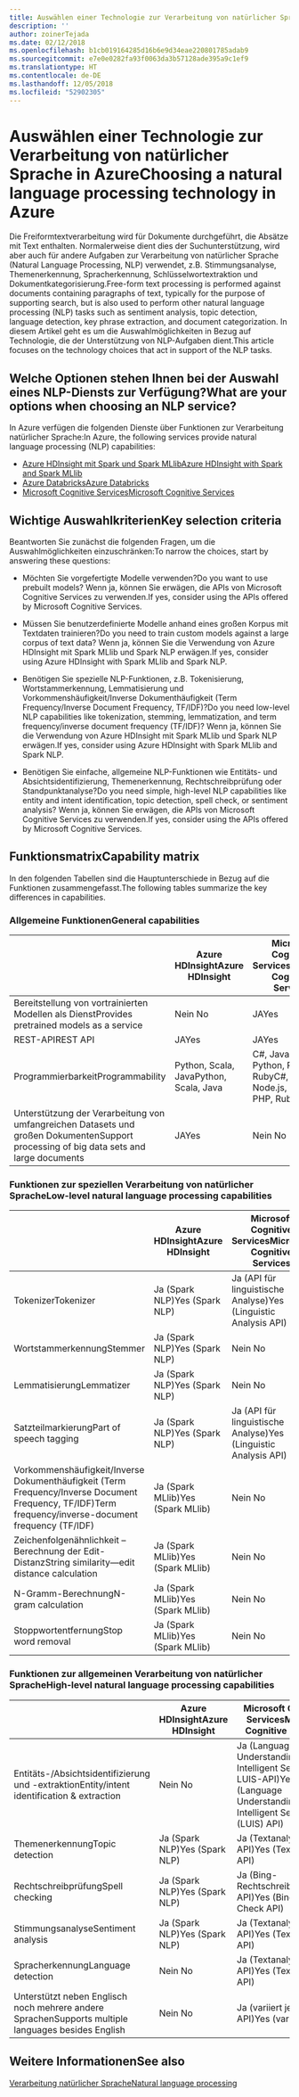 ```yaml
---
title: Auswählen einer Technologie zur Verarbeitung von natürlicher Sprache
description: ''
author: zoinerTejada
ms.date: 02/12/2018
ms.openlocfilehash: b1cb019164285d16b6e9d34eae220801785adab9
ms.sourcegitcommit: e7e0e0282fa93f0063da3b57128ade395a9c1ef9
ms.translationtype: HT
ms.contentlocale: de-DE
ms.lasthandoff: 12/05/2018
ms.locfileid: "52902305"
---
```

# <a name="choosing-a-natural-language-processing-technology-in-azure"></a><span data-ttu-id="570c5-102">Auswählen einer Technologie zur Verarbeitung von natürlicher Sprache in Azure</span><span class="sxs-lookup"><span data-stu-id="570c5-102">Choosing a natural language processing technology in Azure</span></span>

<span data-ttu-id="570c5-103">Die Freiformtextverarbeitung wird für Dokumente durchgeführt, die Absätze mit Text enthalten. Normalerweise dient dies der Suchunterstützung, wird aber auch für andere Aufgaben zur Verarbeitung von natürlicher Sprache (Natural Language Processing, NLP) verwendet, z.B. Stimmungsanalyse, Themenerkennung, Spracherkennung, Schlüsselwortextraktion und Dokumentkategorisierung.</span><span class="sxs-lookup"><span data-stu-id="570c5-103">Free-form text processing is performed against documents containing paragraphs of text, typically for the purpose of supporting search, but is also used to perform other natural language processing (NLP) tasks such as sentiment analysis, topic detection, language detection, key phrase extraction, and document categorization.</span></span> <span data-ttu-id="570c5-104">In diesem Artikel geht es um die Auswahlmöglichkeiten in Bezug auf Technologie, die der Unterstützung von NLP-Aufgaben dient.</span><span class="sxs-lookup"><span data-stu-id="570c5-104">This article focuses on the technology choices that act in support of the NLP tasks.</span></span>

## <a name="what-are-your-options-when-choosing-an-nlp-service"></a><span data-ttu-id="570c5-105">Welche Optionen stehen Ihnen bei der Auswahl eines NLP-Diensts zur Verfügung?</span><span class="sxs-lookup"><span data-stu-id="570c5-105">What are your options when choosing an NLP service?</span></span>

<span data-ttu-id="570c5-106">In Azure verfügen die folgenden Dienste über Funktionen zur Verarbeitung natürlicher Sprache:</span><span class="sxs-lookup"><span data-stu-id="570c5-106">In Azure, the following services provide natural language processing (NLP) capabilities:</span></span>

- [<span data-ttu-id="570c5-107">Azure HDInsight mit Spark und Spark MLlib</span><span class="sxs-lookup"><span data-stu-id="570c5-107">Azure HDInsight with Spark and Spark MLlib</span></span>](/azure/hdinsight/spark/apache-spark-overview)
- [<span data-ttu-id="570c5-108">Azure Databricks</span><span class="sxs-lookup"><span data-stu-id="570c5-108">Azure Databricks</span></span>](/azure/azure-databricks/what-is-azure-databricks)
- [<span data-ttu-id="570c5-109">Microsoft Cognitive Services</span><span class="sxs-lookup"><span data-stu-id="570c5-109">Microsoft Cognitive Services</span></span>](/azure/cognitive-services/welcome)

## <a name="key-selection-criteria"></a><span data-ttu-id="570c5-110">Wichtige Auswahlkriterien</span><span class="sxs-lookup"><span data-stu-id="570c5-110">Key selection criteria</span></span>

<span data-ttu-id="570c5-111">Beantworten Sie zunächst die folgenden Fragen, um die Auswahlmöglichkeiten einzuschränken:</span><span class="sxs-lookup"><span data-stu-id="570c5-111">To narrow the choices, start by answering these questions:</span></span>

- <span data-ttu-id="570c5-112">Möchten Sie vorgefertigte Modelle verwenden?</span><span class="sxs-lookup"><span data-stu-id="570c5-112">Do you want to use prebuilt models?</span></span> <span data-ttu-id="570c5-113">Wenn ja, können Sie erwägen, die APIs von Microsoft Cognitive Services zu verwenden.</span><span class="sxs-lookup"><span data-stu-id="570c5-113">If yes, consider using the APIs offered by Microsoft Cognitive Services.</span></span>

- <span data-ttu-id="570c5-114">Müssen Sie benutzerdefinierte Modelle anhand eines großen Korpus mit Textdaten trainieren?</span><span class="sxs-lookup"><span data-stu-id="570c5-114">Do you need to train custom models against a large corpus of text data?</span></span> <span data-ttu-id="570c5-115">Wenn ja, können Sie die Verwendung von Azure HDInsight mit Spark MLlib und Spark NLP erwägen.</span><span class="sxs-lookup"><span data-stu-id="570c5-115">If yes, consider using Azure HDInsight with Spark MLlib and Spark NLP.</span></span>

- <span data-ttu-id="570c5-116">Benötigen Sie spezielle NLP-Funktionen, z.B. Tokenisierung, Wortstammerkennung, Lemmatisierung und Vorkommenshäufigkeit/Inverse Dokumenthäufigkeit (Term Frequency/Inverse Document Frequency, TF/IDF)?</span><span class="sxs-lookup"><span data-stu-id="570c5-116">Do you need low-level NLP capabilities like tokenization, stemming, lemmatization, and term frequency/inverse document frequency (TF/IDF)?</span></span> <span data-ttu-id="570c5-117">Wenn ja, können Sie die Verwendung von Azure HDInsight mit Spark MLlib und Spark NLP erwägen.</span><span class="sxs-lookup"><span data-stu-id="570c5-117">If yes, consider using Azure HDInsight with Spark MLlib and Spark NLP.</span></span>

- <span data-ttu-id="570c5-118">Benötigen Sie einfache, allgemeine NLP-Funktionen wie Entitäts- und Absichtsidentifizierung, Themenerkennung, Rechtschreibprüfung oder Standpunktanalyse?</span><span class="sxs-lookup"><span data-stu-id="570c5-118">Do you need simple, high-level NLP capabilities like entity and intent identification, topic detection, spell check, or sentiment analysis?</span></span> <span data-ttu-id="570c5-119">Wenn ja, können Sie erwägen, die APIs von Microsoft Cognitive Services zu verwenden.</span><span class="sxs-lookup"><span data-stu-id="570c5-119">If yes, consider using the APIs offered by Microsoft Cognitive Services.</span></span>

## <a name="capability-matrix"></a><span data-ttu-id="570c5-120">Funktionsmatrix</span><span class="sxs-lookup"><span data-stu-id="570c5-120">Capability matrix</span></span>

<span data-ttu-id="570c5-121">In den folgenden Tabellen sind die Hauptunterschiede in Bezug auf die Funktionen zusammengefasst.</span><span class="sxs-lookup"><span data-stu-id="570c5-121">The following tables summarize the key differences in capabilities.</span></span>  

### <a name="general-capabilities"></a><span data-ttu-id="570c5-122">Allgemeine Funktionen</span><span class="sxs-lookup"><span data-stu-id="570c5-122">General capabilities</span></span>

| | <span data-ttu-id="570c5-123">Azure HDInsight</span><span class="sxs-lookup"><span data-stu-id="570c5-123">Azure HDInsight</span></span> | <span data-ttu-id="570c5-124">Microsoft Cognitive Services</span><span class="sxs-lookup"><span data-stu-id="570c5-124">Microsoft Cognitive Services</span></span> |
| --- | --- | --- |
| <span data-ttu-id="570c5-125">Bereitstellung von vortrainierten Modellen als Dienst</span><span class="sxs-lookup"><span data-stu-id="570c5-125">Provides pretrained models as a service</span></span> | <span data-ttu-id="570c5-126">Nein </span><span class="sxs-lookup"><span data-stu-id="570c5-126">No</span></span> | <span data-ttu-id="570c5-127">JA</span><span class="sxs-lookup"><span data-stu-id="570c5-127">Yes</span></span> |
| <span data-ttu-id="570c5-128">REST-API</span><span class="sxs-lookup"><span data-stu-id="570c5-128">REST API</span></span> | <span data-ttu-id="570c5-129">JA</span><span class="sxs-lookup"><span data-stu-id="570c5-129">Yes</span></span> | <span data-ttu-id="570c5-130">JA</span><span class="sxs-lookup"><span data-stu-id="570c5-130">Yes</span></span> |
| <span data-ttu-id="570c5-131">Programmierbarkeit</span><span class="sxs-lookup"><span data-stu-id="570c5-131">Programmability</span></span> | <span data-ttu-id="570c5-132">Python, Scala, Java</span><span class="sxs-lookup"><span data-stu-id="570c5-132">Python, Scala, Java</span></span> | <span data-ttu-id="570c5-133">C#, Java, Node.js, Python, PHP, Ruby</span><span class="sxs-lookup"><span data-stu-id="570c5-133">C#, Java, Node.js, Python, PHP, Ruby</span></span> |
| <span data-ttu-id="570c5-134">Unterstützung der Verarbeitung von umfangreichen Datasets und großen Dokumenten</span><span class="sxs-lookup"><span data-stu-id="570c5-134">Support processing of big data sets and large documents</span></span> | <span data-ttu-id="570c5-135">JA</span><span class="sxs-lookup"><span data-stu-id="570c5-135">Yes</span></span> | <span data-ttu-id="570c5-136">Nein </span><span class="sxs-lookup"><span data-stu-id="570c5-136">No</span></span> |

### <a name="low-level-natural-language-processing-capabilities"></a><span data-ttu-id="570c5-137">Funktionen zur speziellen Verarbeitung von natürlicher Sprache</span><span class="sxs-lookup"><span data-stu-id="570c5-137">Low-level natural language processing capabilities</span></span>

| | <span data-ttu-id="570c5-138">Azure HDInsight</span><span class="sxs-lookup"><span data-stu-id="570c5-138">Azure HDInsight</span></span> | <span data-ttu-id="570c5-139">Microsoft Cognitive Services</span><span class="sxs-lookup"><span data-stu-id="570c5-139">Microsoft Cognitive Services</span></span> |  
| --- | --- | --- | 
| <span data-ttu-id="570c5-140">Tokenizer</span><span class="sxs-lookup"><span data-stu-id="570c5-140">Tokenizer</span></span> | <span data-ttu-id="570c5-141">Ja (Spark NLP)</span><span class="sxs-lookup"><span data-stu-id="570c5-141">Yes (Spark NLP)</span></span> | <span data-ttu-id="570c5-142">Ja (API für linguistische Analyse)</span><span class="sxs-lookup"><span data-stu-id="570c5-142">Yes (Linguistic Analysis API)</span></span> |
| <span data-ttu-id="570c5-143">Wortstammerkennung</span><span class="sxs-lookup"><span data-stu-id="570c5-143">Stemmer</span></span> | <span data-ttu-id="570c5-144">Ja (Spark NLP)</span><span class="sxs-lookup"><span data-stu-id="570c5-144">Yes (Spark NLP)</span></span> | <span data-ttu-id="570c5-145">Nein </span><span class="sxs-lookup"><span data-stu-id="570c5-145">No</span></span> |
| <span data-ttu-id="570c5-146">Lemmatisierung</span><span class="sxs-lookup"><span data-stu-id="570c5-146">Lemmatizer</span></span> | <span data-ttu-id="570c5-147">Ja (Spark NLP)</span><span class="sxs-lookup"><span data-stu-id="570c5-147">Yes (Spark NLP)</span></span> | <span data-ttu-id="570c5-148">Nein </span><span class="sxs-lookup"><span data-stu-id="570c5-148">No</span></span> |
| <span data-ttu-id="570c5-149">Satzteilmarkierung</span><span class="sxs-lookup"><span data-stu-id="570c5-149">Part of speech tagging</span></span> | <span data-ttu-id="570c5-150">Ja (Spark NLP)</span><span class="sxs-lookup"><span data-stu-id="570c5-150">Yes (Spark NLP)</span></span> | <span data-ttu-id="570c5-151">Ja (API für linguistische Analyse)</span><span class="sxs-lookup"><span data-stu-id="570c5-151">Yes (Linguistic Analysis API)</span></span> |
| <span data-ttu-id="570c5-152">Vorkommenshäufigkeit/Inverse Dokumenthäufigkeit (Term Frequency/Inverse Document Frequency, TF/IDF)</span><span class="sxs-lookup"><span data-stu-id="570c5-152">Term frequency/inverse-document frequency (TF/IDF)</span></span> | <span data-ttu-id="570c5-153">Ja (Spark MLlib)</span><span class="sxs-lookup"><span data-stu-id="570c5-153">Yes (Spark MLlib)</span></span> | <span data-ttu-id="570c5-154">Nein </span><span class="sxs-lookup"><span data-stu-id="570c5-154">No</span></span> |
| <span data-ttu-id="570c5-155">Zeichenfolgenähnlichkeit – Berechnung der Edit-Distanz</span><span class="sxs-lookup"><span data-stu-id="570c5-155">String similarity&mdash;edit distance calculation</span></span> | <span data-ttu-id="570c5-156">Ja (Spark MLlib)</span><span class="sxs-lookup"><span data-stu-id="570c5-156">Yes (Spark MLlib)</span></span> | <span data-ttu-id="570c5-157">Nein </span><span class="sxs-lookup"><span data-stu-id="570c5-157">No</span></span> |
| <span data-ttu-id="570c5-158">N-Gramm-Berechnung</span><span class="sxs-lookup"><span data-stu-id="570c5-158">N-gram calculation</span></span> | <span data-ttu-id="570c5-159">Ja (Spark MLlib)</span><span class="sxs-lookup"><span data-stu-id="570c5-159">Yes (Spark MLlib)</span></span> | <span data-ttu-id="570c5-160">Nein </span><span class="sxs-lookup"><span data-stu-id="570c5-160">No</span></span> |
| <span data-ttu-id="570c5-161">Stoppwortentfernung</span><span class="sxs-lookup"><span data-stu-id="570c5-161">Stop word removal</span></span> | <span data-ttu-id="570c5-162">Ja (Spark MLlib)</span><span class="sxs-lookup"><span data-stu-id="570c5-162">Yes (Spark MLlib)</span></span> | <span data-ttu-id="570c5-163">Nein </span><span class="sxs-lookup"><span data-stu-id="570c5-163">No</span></span> |

### <a name="high-level-natural-language-processing-capabilities"></a><span data-ttu-id="570c5-164">Funktionen zur allgemeinen Verarbeitung von natürlicher Sprache</span><span class="sxs-lookup"><span data-stu-id="570c5-164">High-level natural language processing capabilities</span></span>

| | <span data-ttu-id="570c5-165">Azure HDInsight</span><span class="sxs-lookup"><span data-stu-id="570c5-165">Azure HDInsight</span></span> | <span data-ttu-id="570c5-166">Microsoft Cognitive Services</span><span class="sxs-lookup"><span data-stu-id="570c5-166">Microsoft Cognitive Services</span></span> |
| --- | --- | --- | 
| <span data-ttu-id="570c5-167">Entitäts-/Absichtsidentifizierung und -extraktion</span><span class="sxs-lookup"><span data-stu-id="570c5-167">Entity/intent identification & extraction</span></span> | <span data-ttu-id="570c5-168">Nein </span><span class="sxs-lookup"><span data-stu-id="570c5-168">No</span></span> | <span data-ttu-id="570c5-169">Ja (Language Understanding Intelligent Service-API, LUIS-API)</span><span class="sxs-lookup"><span data-stu-id="570c5-169">Yes (Language Understanding Intelligent Service (LUIS) API)</span></span> |    
| <span data-ttu-id="570c5-170">Themenerkennung</span><span class="sxs-lookup"><span data-stu-id="570c5-170">Topic detection</span></span> | <span data-ttu-id="570c5-171">Ja (Spark NLP)</span><span class="sxs-lookup"><span data-stu-id="570c5-171">Yes (Spark NLP)</span></span> | <span data-ttu-id="570c5-172">Ja (Textanalyse-API)</span><span class="sxs-lookup"><span data-stu-id="570c5-172">Yes (Text Analytics API)</span></span> |
| <span data-ttu-id="570c5-173">Rechtschreibprüfung</span><span class="sxs-lookup"><span data-stu-id="570c5-173">Spell checking</span></span> | <span data-ttu-id="570c5-174">Ja (Spark NLP)</span><span class="sxs-lookup"><span data-stu-id="570c5-174">Yes (Spark NLP)</span></span> | <span data-ttu-id="570c5-175">Ja (Bing-Rechtschreibprüfungs-API)</span><span class="sxs-lookup"><span data-stu-id="570c5-175">Yes (Bing Spell Check API)</span></span> |
| <span data-ttu-id="570c5-176">Stimmungsanalyse</span><span class="sxs-lookup"><span data-stu-id="570c5-176">Sentiment analysis</span></span> | <span data-ttu-id="570c5-177">Ja (Spark NLP)</span><span class="sxs-lookup"><span data-stu-id="570c5-177">Yes (Spark NLP)</span></span> | <span data-ttu-id="570c5-178">Ja (Textanalyse-API)</span><span class="sxs-lookup"><span data-stu-id="570c5-178">Yes (Text Analytics API)</span></span> |
| <span data-ttu-id="570c5-179">Spracherkennung</span><span class="sxs-lookup"><span data-stu-id="570c5-179">Language detection</span></span> | <span data-ttu-id="570c5-180">Nein </span><span class="sxs-lookup"><span data-stu-id="570c5-180">No</span></span> | <span data-ttu-id="570c5-181">Ja (Textanalyse-API)</span><span class="sxs-lookup"><span data-stu-id="570c5-181">Yes (Text Analytics API)</span></span> |
| <span data-ttu-id="570c5-182">Unterstützt neben Englisch noch mehrere andere Sprachen</span><span class="sxs-lookup"><span data-stu-id="570c5-182">Supports multiple languages besides English</span></span> | <span data-ttu-id="570c5-183">Nein </span><span class="sxs-lookup"><span data-stu-id="570c5-183">No</span></span> | <span data-ttu-id="570c5-184">Ja (variiert je nach API)</span><span class="sxs-lookup"><span data-stu-id="570c5-184">Yes (varies by API)</span></span> |

## <a name="see-also"></a><span data-ttu-id="570c5-185">Weitere Informationen</span><span class="sxs-lookup"><span data-stu-id="570c5-185">See also</span></span>

[<span data-ttu-id="570c5-186">Verarbeitung natürlicher Sprache</span><span class="sxs-lookup"><span data-stu-id="570c5-186">Natural language processing</span></span>](../scenarios/natural-language-processing.md)
